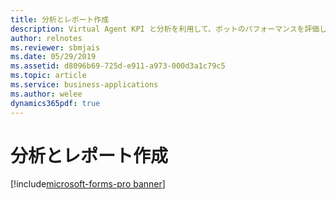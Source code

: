 ```yaml
---
title: 分析とレポート作成
description: Virtual Agent KPI と分析を利用して、ボットのパフォーマンスを評価します。 パフォーマンスを最適化するためにさらに編集する必要があるトピックを判断します。
author: relnotes
ms.reviewer: sbmjais
ms.date: 05/29/2019
ms.assetid: d8096b69-725d-e911-a973-000d3a1c79c5
ms.topic: article
ms.service: business-applications
ms.author: welee
dynamics365pdf: true
---
```

# 分析とレポート作成

[!include[microsoft-forms-pro banner](../includes/microsoft-forms-pro.md)]

